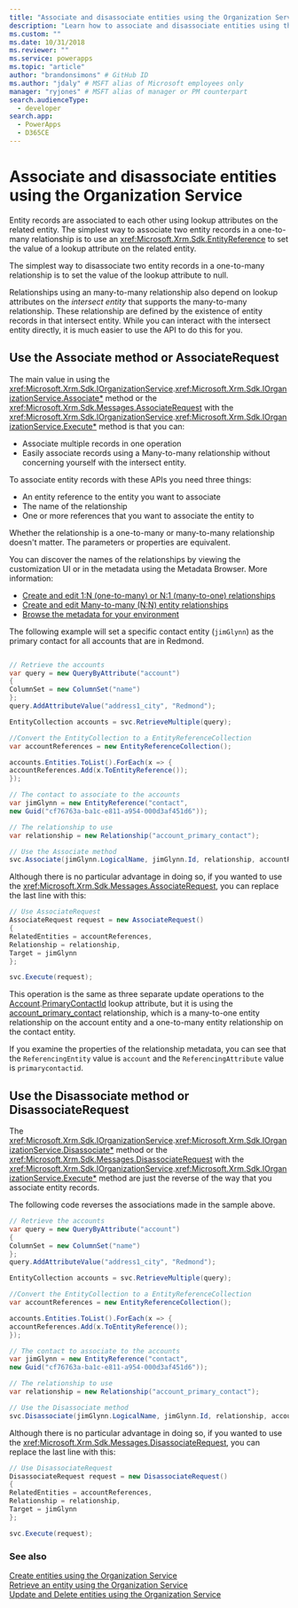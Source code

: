 ```yaml
---
title: "Associate and disassociate entities using the Organization Service (Common Data Service for Apps) | Microsoft Docs" # Intent and product brand in a unique string of 43-59 chars including spaces
description: "Learn how to associate and disassociate entities using the Organization Service" # 115-145 characters including spaces. This abstract displays in the search result.
ms.custom: ""
ms.date: 10/31/2018
ms.reviewer: ""
ms.service: powerapps
ms.topic: "article"
author: "brandonsimons" # GitHub ID
ms.author: "jdaly" # MSFT alias of Microsoft employees only
manager: "ryjones" # MSFT alias of manager or PM counterpart
search.audienceType: 
  - developer
search.app: 
  - PowerApps
  - D365CE
---
```

# Associate and disassociate entities using the Organization Service

Entity records are associated to each other using lookup attributes on the related entity. The simplest way to associate two entity records in a one-to-many relationship is to use an <xref:Microsoft.Xrm.Sdk.EntityReference> to set the value of a lookup attribute on the related entity.

The simplest way to disassociate two entity records in a one-to-many relationship is to set the value of the lookup attribute to null.

Relationships using an many-to-many relationship also depend on lookup attributes on the *intersect entity* that supports the many-to-many relationship. These relationship are defined by the existence of entity records in that intersect entity. While you can interact with the intersect entity directly, it is much easier to use the API to do this for you.

## Use the Associate method or AssociateRequest

The main value in using the <xref:Microsoft.Xrm.Sdk.IOrganizationService>.<xref:Microsoft.Xrm.Sdk.IOrganizationService.Associate*> method or the <xref:Microsoft.Xrm.Sdk.Messages.AssociateRequest> with the <xref:Microsoft.Xrm.Sdk.IOrganizationService>.<xref:Microsoft.Xrm.Sdk.IOrganizationService.Execute*> method is that you can:

- Associate multiple records in one operation
- Easily associate records using a Many-to-many relationship without concerning yourself with the intersect entity.

To associate entity records with these APIs you need three things:

- An entity reference to the entity you want to associate
- The name of the relationship
- One or more references that you want to associate the entity to

Whether the relationship is a one-to-many or many-to-many relationship doesn't matter. The parameters or properties are equivalent.

You can discover the names of the relationships by viewing the customization UI or in the metadata using the Metadata Browser. 
More information: 

- [Create and edit 1:N (one-to-many) or N:1 (many-to-one) relationships](../../../maker/common-data-service/create-edit-1n-relationships.md)
- [Create and edit Many-to-many (N:N) entity relationships](../../../maker/common-data-service/create-edit-nn-relationships.md)
- [Browse the metadata for your environment](../browse-your-metadata.md)

The following example will set a specific contact entity (`jimGlynn`) as the primary contact for all accounts that are in Redmond.


```csharp

// Retrieve the accounts
var query = new QueryByAttribute("account")
{
ColumnSet = new ColumnSet("name")
};
query.AddAttributeValue("address1_city", "Redmond");

EntityCollection accounts = svc.RetrieveMultiple(query);

//Convert the EntityCollection to a EntityReferenceCollection
var accountReferences = new EntityReferenceCollection();

accounts.Entities.ToList().ForEach(x => {
accountReferences.Add(x.ToEntityReference());
});

// The contact to associate to the accounts
var jimGlynn = new EntityReference("contact", 
new Guid("cf76763a-ba1c-e811-a954-000d3af451d6"));

// The relationship to use
var relationship = new Relationship("account_primary_contact");

// Use the Associate method
svc.Associate(jimGlynn.LogicalName, jimGlynn.Id, relationship, accountReferences);
```
Although there is no particular advantage in doing so, if you wanted to use the <xref:Microsoft.Xrm.Sdk.Messages.AssociateRequest>, you can replace the last line with this:


```csharp
// Use AssociateRequest
AssociateRequest request = new AssociateRequest()
{
RelatedEntities = accountReferences,
Relationship = relationship,
Target = jimGlynn
};

svc.Execute(request);
```

This operation is the same as three separate update operations to the [Account](../reference/entities/account.md).[PrimaryContactId](../reference/entities/account.md#BKMK_PrimaryContactId) lookup attribute, but it is using the [account_primary_contact](../reference/entities/contact.md#BKMK_account_primary_contact) relationship, which is a many-to-one entity relationship on the account entity and a one-to-many entity relationship on the contact entity.

If you examine the properties of the relationship metadata, you can see that the `ReferencingEntity` value is `account` and the `ReferencingAttribute` value is `primarycontactid`.


## Use the Disassociate method or DisassociateRequest

The <xref:Microsoft.Xrm.Sdk.IOrganizationService>.<xref:Microsoft.Xrm.Sdk.IOrganizationService.Disassociate*> method or the <xref:Microsoft.Xrm.Sdk.Messages.DisassociateRequest> with the <xref:Microsoft.Xrm.Sdk.IOrganizationService>.<xref:Microsoft.Xrm.Sdk.IOrganizationService.Execute*> method are just the reverse of the way that you associate entity records.

The following code reverses the associations made in the sample above.


```csharp
// Retrieve the accounts
var query = new QueryByAttribute("account")
{
ColumnSet = new ColumnSet("name")
};
query.AddAttributeValue("address1_city", "Redmond");

EntityCollection accounts = svc.RetrieveMultiple(query);

//Convert the EntityCollection to a EntityReferenceCollection
var accountReferences = new EntityReferenceCollection();

accounts.Entities.ToList().ForEach(x => {
accountReferences.Add(x.ToEntityReference());
});

// The contact to associate to the accounts
var jimGlynn = new EntityReference("contact", 
new Guid("cf76763a-ba1c-e811-a954-000d3af451d6"));

// The relationship to use
var relationship = new Relationship("account_primary_contact");

// Use the Disassociate method
svc.Disassociate(jimGlynn.LogicalName, jimGlynn.Id, relationship, accountReferences);
```
Although there is no particular advantage in doing so, if you wanted to use the <xref:Microsoft.Xrm.Sdk.Messages.DisassociateRequest>, you can replace the last line with this:

```csharp
// Use DisassociateRequest
DisassociateRequest request = new DisassociateRequest()
{
RelatedEntities = accountReferences,
Relationship = relationship,
Target = jimGlynn
};

svc.Execute(request);
```

### See also

[Create entities using the Organization Service](entity-operations-create.md)<br />
[Retrieve an entity using the Organization Service](entity-operations-retrieve.md)<br />
[Update and Delete entities using the Organization Service](entity-operations-update-delete.md)<br />

